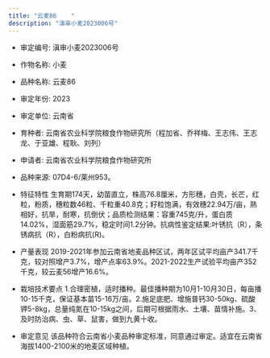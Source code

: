 ```yaml
---
title: "云麦86	"
description: "滇审小麦2023006号"
---
```

* 审定编号:  滇审小麦2023006号

*  作物名称:  小麦

*  品种名称:  云麦86	

*  审定年份:  2023

*  审定单位:  云南省

* 育种者:  云南省农业科学院粮食作物研究所（程加省、乔祥梅、王志伟、王志龙、于亚雄、程耿、刘列）

*  申请者:  云南省农业科学院粮食作物研究所

*  品种来源:  07D4-6/莱州953。

*  特征特性
生育期174天，幼苗直立，株高76.8厘米，方形穗，白壳，长芒，红粒，粉质，穗粒数46粒、千粒重40.8克；籽粒饱满，有效穗22.94万/亩，熟相好，抗旱，耐寒，抗倒伏；品质检测结果：容重745克/升，蛋白质14.02%，湿面筋29.7%，稳定时间1.2分钟。抗病性鉴定结果:叶锈抗（R），条锈病抗（R），白粉病抗(R)。

*  产量表现
2019-2021年参加云南省地麦品种区试，两年区试平均亩产341.7千克，较对照增产3.7%，增产点率63.9%。2021-2022生产试验平均亩产352千克，较云麦56增产16.6%。

*  栽培技术要点
1.合理密植，适时播种。最佳播种期为10月1-10月30日，每亩播10-15千克，保证基本苗15-16万/亩。2.施足底肥、增施普钙30-50kg、硫酸钾5-8kg，总量纯氮在10-15kg之间，后期可根据雨水、土壤、苗情补施。3、及时防治病、虫、草、鼠害，做到九黄十收。

*  审定意见
该品种符合云南省小麦品种审定标准，同意通过审定。适宜在云南省海拔1400-2100米的地麦区域种植。
